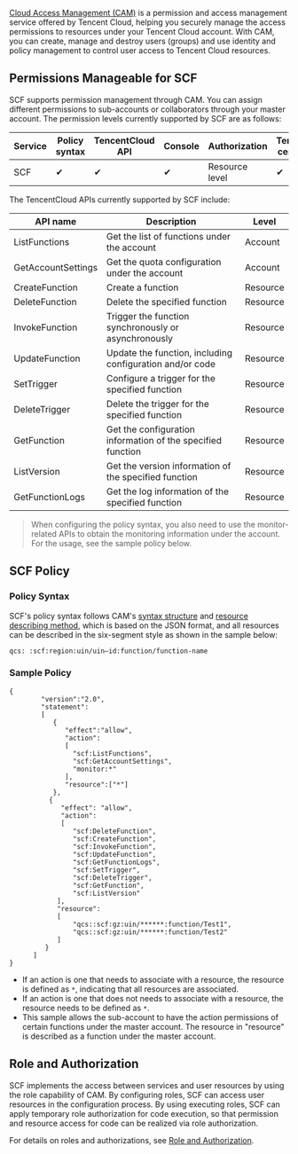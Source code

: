 [Cloud Access Management (CAM)](https://intl.cloud.tencent.com/document/product/598) is a permission and access management service offered by Tencent Cloud, helping you securely manage the access permissions to resources under your Tencent Cloud account. With CAM, you can create, manage and destroy users (groups) and use identity and policy management to control user access to Tencent Cloud resources.

## Permissions Manageable for SCF

SCF supports permission management through CAM. You can assign different permissions to sub-accounts or collaborators through your master account. The permission levels currently supported by SCF are as follows:

| Service | Policy syntax | TencentCloud API | Console | Authorization | Temporary certificate |
| ---------| ---------| ---------| ---------|---------|---------|
| SCF | ✔ | ✔ | ✔ | Resource level | ✔ |

The TencentCloud APIs currently supported by SCF include:

| API name | Description | Level |
|---------|---------|---------|
| ListFunctions | Get the list of functions under the account | Account |
| GetAccountSettings | Get the quota configuration under the account | Account |
| CreateFunction | Create a function | Resource |
| DeleteFunction| Delete the specified function | Resource |
| InvokeFunction | Trigger the function synchronously or asynchronously | Resource |
| UpdateFunction | Update the function, including configuration and/or code | Resource |
| SetTrigger | Configure a trigger for the specified function | Resource |
| DeleteTrigger | Delete the trigger for the specified function | Resource |
| GetFunction | Get the configuration information of the specified function | Resource |
| ListVersion | Get the version information of the specified function | Resource |
| GetFunctionLogs | Get the log information of the specified function | Resource |
> When configuring the policy syntax, you also need to use the monitor-related APIs to obtain the monitoring information under the account. For the usage, see the sample policy below.

## SCF Policy

### Policy Syntax

SCF's policy syntax follows CAM's [syntax structure](https://intl.cloud.tencent.com/document/product/598/10604) and [resource describing method](https://intl.cloud.tencent.com/document/product/598/10606), which is based on the JSON format, and all resources can be described in the six-segment style as shown in the sample below:
```
qcs: :scf:region:uin/uin—id:function/function-name
```

### Sample Policy
```
{	 
        "version":"2.0", 
        "statement": 
        [ 
           { 
              "effect":"allow", 
              "action":
              [
                "scf:ListFunctions",
                "scf:GetAccountSettings",
                "monitor:*"
              ], 
              "resource":["*"]  
           }, 
          { 
             "effect": "allow",
             "action": 
             [
                "scf:DeleteFunction",
                "scf:CreateFunction",
                "scf:InvokeFunction",
                "scf:UpdateFunction",
                "scf:GetFunctionLogs",
                "scf:SetTrigger",
                "scf:DeleteTrigger",
                "scf:GetFunction",
                "scf:ListVersion"
            ],
            "resource": 
            [
                "qcs::scf:gz:uin/******:function/Test1",
                "qcs::scf:gz:uin/******:function/Test2"
            ]
         }
      ] 
} 
```
- If an action is one that needs to associate with a resource, the resource is defined as `*`, indicating that all resources are associated.
- If an action is one that does not needs to associate with a resource, the resource needs to be defined as `*`.
- This sample allows the sub-account to have the action permissions of certain functions under the master account. The resource in "resource" is described as a function under the master account.

## Role and Authorization

SCF implements the access between services and user resources by using the role capability of CAM. By configuring roles, SCF can access user resources in the configuration process. By using executing roles, SCF can apply temporary role authorization for code execution, so that permission and resource access for code can be realized via role authorization.

For details on roles and authorizations, see [Role and Authorization](https://intl.cloud.tencent.com/document/product/583/31444).
